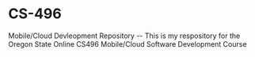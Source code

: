 # CS-496
Mobile/Cloud Devleopment Repository
-- This is my respository for the Oregon State Online CS496 Mobile/Cloud Software Development Course
